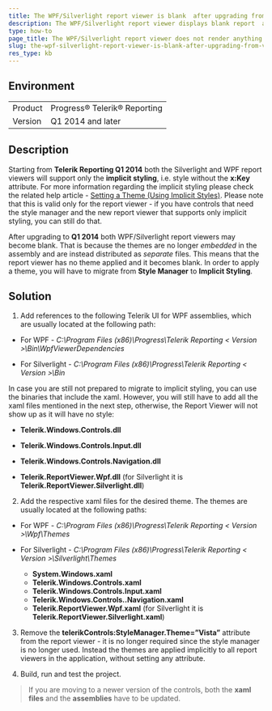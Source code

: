```yaml
---
title: The WPF/Silverlight report viewer is blank  after upgrading from version prior to Q1 2014 to Q1 2014 or later
description: The WPF/Silverlight report viewer displays blank report  after upgrading from version prior to Q1 2014 to Q1 2014 or later.
type: how-to
page_title: The WPF/Silverlight report viewer does not render anything after upgrading from version prior to Q1 2014 to Q1 2014 or later
slug: the-wpf-silverlight-report-viewer-is-blank-after-upgrading-from-version-prior-to-q1-2014-to-q1-2014-or-later
res_type: kb
---
```


## Environment

<table>
	<tr>
		<td>Product</td>
		<td>Progress® Telerik® Reporting</td>
	</tr>
		<tr>
		<td>Version</td>
		<td>Q1 2014 and later</td>
	</tr>
</table>


## Description

Starting from **Telerik Reporting Q1 2014** both the Silverlight and WPF report viewers will support only the **implicit styling**, i.e. style without the **x:Key** attribute. For more information regarding the implicit styling please check the related help article - [Setting a Theme (Using Implicit Styles)](../wpf-report-viewer-implicit-styles). Please note that this is valid only for the report viewer - if you have controls that need the style manager and the new report viewer that supports only implicit styling, you can still do that.
 
After upgrading to **Q1 2014** both WPF/Silverlight report viewers may become blank. That is because the themes are no longer *embedded* in the assembly and are instead distributed as *separate* files. This means that the report viewer has no theme applied and it becomes blank. In order to apply a theme, you will have to migrate from **Style Manager** to **Implicit Styling**.

## Solution
 
1. Add references to the following Telerik UI for WPF assemblies, which are usually located at the following path:

 - For WPF - *C:\Program Files (x86)\Progress\Telerik Reporting < Version >\Bin\WpfViewerDependencies*
 
 - For Silverlight - *C:\Program Files (x86)\Progress\Telerik Reporting < Version >\Bin*
 
 In case you are still not prepared to migrate to implicit styling, you can use the binaries that include the xaml. However, you will still have to add all the xaml files mentioned in the next step, otherwise, the Report Viewer will not show up as it will have no style:

   - **Telerik.Windows.Controls.dll**
 
   - **Telerik.Windows.Controls.Input.dll**
 
   - **Telerik.Windows.Controls.Navigation.dll**
 
   - **Telerik.ReportViewer.Wpf.dll** (for Silverlight it is **Telerik.ReportViewer.Silverlight.dll**)

2. Add the respective xaml files for the desired theme. The themes are usually located at the following paths:

- For WPF -  *C:\Program Files (x86)\Progress\Telerik Reporting < Version >\Wpf\Themes*

- For Silverlight - *C:\Program Files (x86)\Progress\Telerik Reporting < Version >\Silverlight\Themes*

  - **System.Windows.xaml**
  - **Telerik.Windows.Controls.xaml**
  - **Telerik.Windows.Controls.Input.xaml**
  - **Telerik.Windows.Controls..Navigation.xaml**
  - **Telerik.ReportViewer.Wpf.xaml** (for Silverlight it is **Telerik.ReportViewer.Silverlight.xaml**)

3. Remove the **telerikControls:StyleManager.Theme=”Vista”** attribute from the report viewer - it is no longer required since the style manager is no longer used. Instead the themes are applied implicitly to all report viewers in the application, without setting any attribute.

4. Build, run and test the project.

> If you are moving to a newer version of the controls, both the **xaml files** and the **assemblies** have to be updated.
